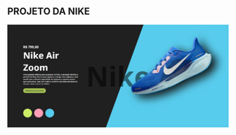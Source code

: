 <h2>PROJETO DA NIKE</h2>

<img src="https://github.com/DennisDev2911/NIKE---Novo/blob/main/img/NIKE%20AZUL.JPG?raw=true">
<img src="">
<img src="">
